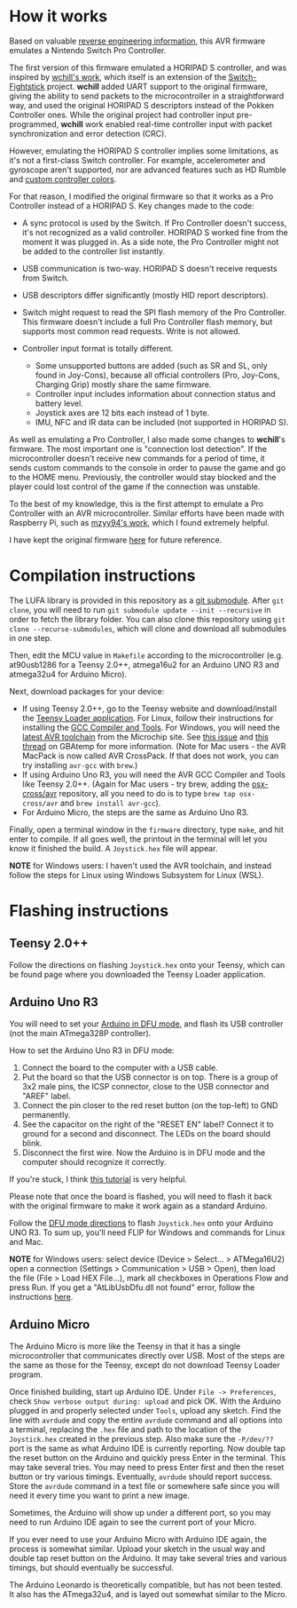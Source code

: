 # How it works

Based on valuable [reverse engineering information](https://github.com/dekuNukem/Nintendo_Switch_Reverse_Engineering), this AVR firmware emulates a Nintendo Switch Pro Controller.

The first version of this firmware emulated a HORIPAD S controller, and was inspired by [wchill's work](https://github.com/wchill/SwitchInputEmulator), which itself is an extension of the [Switch-Fightstick](https://github.com/progmem/Switch-Fightstick) project. __wchill__ added UART support to the original firmware, giving the ability to send packets to the microcontroller in a straightforward way, and used the original HORIPAD S descriptors instead of the Pokken Controller ones. While the original project had controller input pre-programmed, __wchill__ work enabled real-time controller input with packet synchronization and error detection (CRC).

However, emulating the HORIPAD S controller implies some limitations, as it's not a first-class Switch controller. For example, accelerometer and gyroscope aren't supported, nor are advanced features such as HD Rumble and [custom controller colors](https://github.com/CTCaer/jc_toolkit).

For that reason, I modified the original firmware so that it works as a Pro Controller instead of a HORIPAD S. Key changes made to the code:

* A sync protocol is used by the Switch. If Pro Controller doesn't success, it's not recognized as a valid controller. HORIPAD S worked fine from the moment it was plugged in. As a side note, the Pro Controller might not be added to the controller list instantly.

* USB communication is two-way. HORIPAD S doesn't receive requests from Switch.

* USB descriptors differ significantly (mostly HID report descriptors).

* Switch might request to read the SPI flash memory of the Pro Controller. This firmware doesn't include a full Pro Controller flash memory, but supports most common read requests. Write is not allowed.

* Controller input format is totally different.

  * Some unsupported buttons are added (such as SR and SL, only found in Joy-Cons), because all official controllers (Pro, Joy-Cons, Charging Grip) mostly share the same firmware.
  * Controller input includes information about connection status and battery level.
  * Joystick axes are 12 bits each instead of 1 byte.
  * IMU, NFC and IR data can be included (not supported in HORIPAD S).

As well as emulating a Pro Controller, I also made some changes to __wchill__'s firmware. The most important one is "connection lost detection". If the microcontroller doesn't receive new commands for a period of time, it sends custom commands to the console in order to pause the game and go to the HOME menu. Previously, the controller would stay blocked and the player could lost control of the game if the connection was unstable.

To the best of my knowledge, this is the first attempt to emulate a Pro Controller with an AVR microcontroller. Similar efforts have been made with Raspberry Pi, such as [mzyy94's work](https://mzyy94.com/blog/2020/03/20/nintendo-switch-pro-controller-usb-gadget/), which I found extremely helpful.

I have kept the original firmware [here](https://github.com/javmarina/Nintendo-Switch-Remote-Control/tree/HORIPAD) for future reference.

# Compilation instructions

The LUFA library is provided in this repository as a [git submodule](https://git-scm.com/book/en/v2/Git-Tools-Submodules). After `git clone`, you will need to run `git submodule update --init --recursive` in order to fetch the library folder. You can also clone this repository using `git clone --recurse-submodules`, which will clone and download all submodules in one step.

Then, edit the MCU value in `Makefile` according to the microcontroller (e.g. at90usb1286 for a Teensy 2.0++, atmega16u2 for an Arduino UNO R3 and atmega32u4 for Arduino Micro).

Next, download packages for your device:
* If using Teensy 2.0++, go to the Teensy website and download/install the [Teensy Loader application](https://www.pjrc.com/teensy/loader.html). For Linux, follow their instructions for installing the [GCC Compiler and Tools](https://www.pjrc.com/teensy/gcc.html). For Windows, you will need the [latest AVR toolchain](https://www.microchip.com/mplab/avr-support/avr-and-arm-toolchains-c-compilers) from the Microchip site. See [this issue](https://github.com/LightningStalker/Splatmeme-Printer/issues/10) and [this thread](http://gbatemp.net/threads/how-to-use-shinyquagsires-splatoon-2-post-printer.479497/) on GBAtemp for more information. (Note for Mac users - the AVR MacPack is now called AVR CrossPack. If that does not work, you can try installing `avr-gcc` with `brew`.)
* If using Arduino Uno R3, you will need the AVR GCC Compiler and Tools like Teensy 2.0++. (Again for Mac users - try brew, adding the [osx-cross/avr](osx-cross/avr) repository, all you need to do is to type `brew tap osx-cross/avr` and `brew install avr-gcc`).
* For Arduino Micro, the steps are the same as Arduino Uno R3.

Finally, open a terminal window in the `firmware` directory, type `make`, and hit enter to compile. If all goes well, the printout in the terminal will let you know it finished the build. A `Joystick.hex` file will appear.

__NOTE__ for Windows users: I haven't used the AVR toolchain, and instead follow the steps for Linux using Windows Subsystem for Linux (WSL).

# Flashing instructions

## Teensy 2.0++

Follow the directions on flashing `Joystick.hex` onto your Teensy, which can be found page where you downloaded the Teensy Loader application.

## Arduino Uno R3

You will need to set your [Arduino in DFU mode](https://www.arduino.cc/en/Hacking/DFUProgramming8U2), and flash its USB controller (not the main ATmega328P controller).

How to set the Arduino Uno R3 in DFU mode:
1. Connect the board to the computer with a USB cable.
2. Put the board so that the USB connector is on top. There is a group of 3x2 male pins, the ICSP connector, close to the USB connector and "AREF" label.
3. Connect the pin closer to the red reset button (on the top-left) to GND permanently.
4. See the capacitor on the right of the "RESET EN" label? Connect it to ground for a second and disconnect. The LEDs on the board should blink.
5. Disconnect the first wire. Now the Arduino is in DFU mode and the computer should recognize it correctly.

If you're stuck, I think [this tutorial](https://www.youtube.com/watch?v=fSXZMVdO5Sg) is very helpful.

Please note that once the board is flashed, you will need to flash it back with the original firmware to make it work again as a standard Arduino.

Follow the [DFU mode directions](https://www.arduino.cc/en/Hacking/DFUProgramming8U2) to flash `Joystick.hex` onto your Arduino UNO R3. To sum up, you'll need FLIP for Windows and commands for Linux and Mac.

__NOTE__ for Windows users: select device (Device > Select... > ATMega16U2) open a connection (Settings > Communication > USB > Open), then load the file (File > Load HEX File...), mark all checkboxes in Operations Flow and press Run. If you get a "AtLibUsbDfu.dll not found" error, follow the instructions [here](https://youtu.be/KQ9BjKjGnIc?t=180).

## Arduino Micro

The Arduino Micro is more like the Teensy in that it has a single microcontroller that communicates directly over USB. Most of the steps are the same as those for the Teensy, except do not download Teensy Loader program.

Once finished building, start up Arduino IDE. Under `File -> Preferences`, check `Show verbose output during: upload` and pick OK. With the Arduino plugged in and properly selected under `Tools`, upload any sketch. Find the line with `avrdude` and copy the entire `avrdude` command and all options into a terminal, replacing the `.hex` file and path to the location of the `Joystick.hex` created in the previous step. Also make sure the `-P/dev/??` port is the same as what Arduino IDE is currently reporting. Now double tap the reset button on the Arduino and quickly press Enter in the terminal. This may take several tries. You may need to press Enter first and then the reset button or try various timings. Eventually, `avrdude` should report success. Store the `avrdude` command in a text file or somewhere safe since you will need it every time you want to print a new image.

Sometimes, the Arduino will show up under a different port, so you may need to run Arduino IDE again to see the current port of your Micro.

If you ever need to use your Arduino Micro with Arduino IDE again, the process is somewhat similar. Upload your sketch in the usual way and double tap reset button on the Arduino. It may take several tries and various timings, but should eventually be successful.

The Arduino Leonardo is theoretically compatible, but has not been tested. It also has the ATmega32u4, and is layed out somewhat similar to the Micro.
